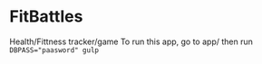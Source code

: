 # FitBattles

Health/Fittness tracker/game
To run this app, go to app/ then run `DBPASS="paasword" gulp`